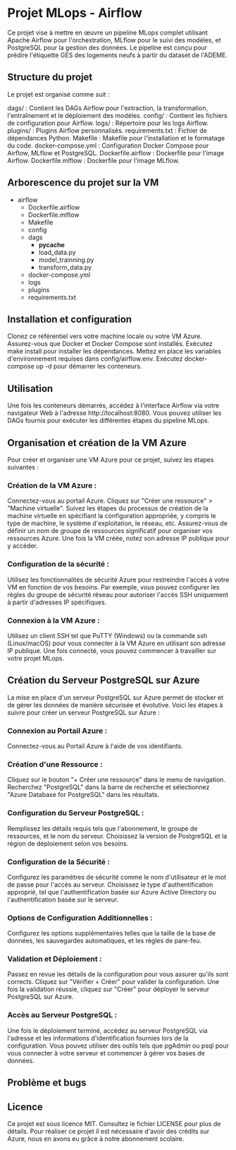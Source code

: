 # Projet MLops - Airflow
Ce projet vise à mettre en œuvre un pipeline MLops complet utilisant Apache Airflow pour l'orchestration, MLflow pour le suivi des modèles, et PostgreSQL pour la gestion des données. Le pipeline est conçu pour prédire l'étiquette GES des logements neufs à partir du dataset de l'ADEME.

## Structure du projet
Le projet est organisé comme suit :

dags/ : Contient les DAGs Airflow pour l'extraction, la transformation, l'entraînement et le déploiement des modèles.
config/ : Contient les fichiers de configuration pour Airflow.
logs/ : Répertoire pour les logs Airflow.
plugins/ : Plugins Airflow personnalisés.
requirements.txt : Fichier de dépendances Python.
Makefile : Makefile pour l'installation et le formatage du code.
docker-compose.yml : Configuration Docker Compose pour Airflow, MLflow et PostgreSQL.
Dockerfile.airflow : Dockerfile pour l'image Airflow.
Dockerfile.mlflow : Dockerfile pour l'image MLflow.

## Arborescence du projet sur la VM

- airflow
  - Dockerfile.airflow
  - Dockerfile.mlflow
  - Makefile
  - config
  - dags
    - __pycache__
    - load_data.py
    - model_trainning.py
    - transform_data.py
  - docker-compose.yml
  - logs
  - plugins
  - requirements.txt

## Installation et configuration
Clonez ce référentiel vers votre machine locale ou votre VM Azure.
Assurez-vous que Docker et Docker Compose sont installés.
Exécutez make install pour installer les dépendances.
Mettez en place les variables d'environnement requises dans config/airflow.env.
Exécutez docker-compose up -d pour démarrer les conteneurs.

## Utilisation
Une fois les conteneurs démarrés, accédez à l'interface Airflow via votre navigateur Web à l'adresse http://localhost:8080. Vous pouvez utiliser les DAGs fournis pour exécuter les différentes étapes du pipeline MLops.

## Organisation et création de la VM Azure
Pour créer et organiser une VM Azure pour ce projet, suivez les étapes suivantes :

### Création de la VM Azure :

Connectez-vous au portail Azure.
Cliquez sur "Créer une ressource" > "Machine virtuelle".
Suivez les étapes du processus de création de la machine virtuelle en spécifiant la configuration appropriée, y compris le type de machine, le système d'exploitation, le réseau, etc.
Assurez-vous de définir un nom de groupe de ressources significatif pour organiser vos ressources Azure.
Une fois la VM créée, notez son adresse IP publique pour y accéder.

### Configuration de la sécurité :

Utilisez les fonctionnalités de sécurité Azure pour restreindre l'accès à votre VM en fonction de vos besoins. Par exemple, vous pouvez configurer les règles du groupe de sécurité réseau pour autoriser l'accès SSH uniquement à partir d'adresses IP spécifiques.

### Connexion à la VM Azure :

Utilisez un client SSH tel que PuTTY (Windows) ou la commande ssh (Linux/macOS) pour vous connecter à la VM Azure en utilisant son adresse IP publique.
Une fois connecté, vous pouvez commencer à travailler sur votre projet MLops.

## Création du Serveur PostgreSQL sur Azure
La mise en place d'un serveur PostgreSQL sur Azure permet de stocker et de gérer les données de manière sécurisée et évolutive. Voici les étapes à suivre pour créer un serveur PostgreSQL sur Azure :

### Connexion au Portail Azure :

Connectez-vous au Portail Azure à l'aide de vos identifiants.

### Création d'une Ressource :

Cliquez sur le bouton "+ Créer une ressource" dans le menu de navigation.
Recherchez "PostgreSQL" dans la barre de recherche et sélectionnez "Azure Database for PostgreSQL" dans les résultats.

### Configuration du Serveur PostgreSQL :

Remplissez les détails requis tels que l'abonnement, le groupe de ressources, et le nom du serveur.
Choisissez la version de PostgreSQL et la région de déploiement selon vos besoins.

### Configuration de la Sécurité :

Configurez les paramètres de sécurité comme le nom d'utilisateur et le mot de passe pour l'accès au serveur.
Choisissez le type d'authentification approprié, tel que l'authentification basée sur Azure Active Directory ou l'authentification basée sur le serveur.

### Options de Configuration Additionnelles :

Configurez les options supplémentaires telles que la taille de la base de données, les sauvegardes automatiques, et les règles de pare-feu.

### Validation et Déploiement :

Passez en revue les détails de la configuration pour vous assurer qu'ils sont corrects.
Cliquez sur "Vérifier + Créer" pour valider la configuration.
Une fois la validation réussie, cliquez sur "Créer" pour déployer le serveur PostgreSQL sur Azure.

### Accès au Serveur PostgreSQL :

Une fois le déploiement terminé, accédez au serveur PostgreSQL via l'adresse et les informations d'identification fournies lors de la configuration.
Vous pouvez utiliser des outils tels que pgAdmin ou psql pour vous connecter à votre serveur et commencer à gérer vos bases de données.

## Problème et bugs


## Licence
Ce projet est sous licence MIT. Consultez le fichier LICENSE pour plus de détails. Pour réaliser ce projet il est nécessaire d'avoir des crédits sur Azure, nous en avons eu grâce à notre abonnement scolaire.
